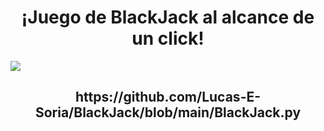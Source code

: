 <h1 align="center">¡Juego de BlackJack al alcance de un click!</h1>
<img src="https://github.com/Lucas-E-Soria/BlackJack/assets/136083264/d1d8fdf0-e62f-471f-9df0-50c822b12051" widht="50%">
<h2 align="center">https://github.com/Lucas-E-Soria/BlackJack/blob/main/BlackJack.py</h2>
